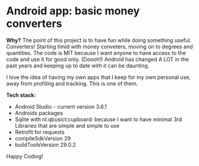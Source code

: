# Android app: basic money converters
<b>Why?</b>
The point of this project is to have fun while doing something useful. Converters! Starting timid with money conveters, moving on to degrees and quantities.
The code is MIT because I want anyone to have access to the code and use it for good only. (Doooh!)
Android has changed A LOT in the past years and keeping up to date with it can be daunting.

I love the idea of having my own apps that I keep for my own personal use, away from profiling and tracking. This is one of them.

<b>Tech stack:</b>
<ul>
<li>Android Studio - current version 3.6.1</li>
<li>Androidx packages</li>
<li>Sqlite with nl.qbusict:cupboard: because I want to have minimal 3rd Libraries that are simple and simple to use</li>
<li>Retrofit for requests</li>
<li>compileSdkVersion 29</li>
<li>buildToolsVersion 29.0.2</li>
</ul>

Happy Coding!
